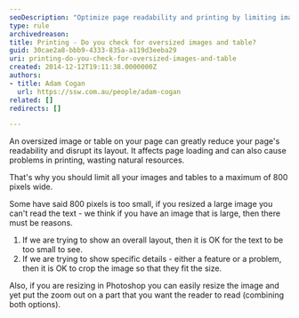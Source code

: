 ```yaml
---
seoDescription: "Optimize page readability and printing by limiting images and tables to 800 pixels wide, ensuring a smooth user experience."
type: rule
archivedreason: 
title: Printing - Do you check for oversized images and table?
guid: 30cae2a8-bbb9-4333-835a-a119d3eeba29
uri: printing-do-you-check-for-oversized-images-and-table
created: 2014-12-12T19:11:38.0000000Z
authors:
- title: Adam Cogan
  url: https://ssw.com.au/people/adam-cogan
related: []
redirects: []

---
```


An oversized image or table on your page can greatly reduce your page's readability and disrupt its layout. It affects page loading and can also cause problems in printing, wasting natural resources.

<!--endintro-->

That's why you should limit all your images and tables to a maximum of 800 pixels wide.

Some have said 800 pixels is too small, if you resized a large image you can't read the text - we think if you have an image that is large, then there must be reasons.

1. If we are trying to show an overall layout, then it is OK for the text to be too small to see.
2. If we are trying to show specific details - either a feature or a problem, then it is OK to crop the image so that they fit the size.

Also, if you are resizing in Photoshop you can easily resize the image and yet put the zoom out on a part that you want the reader to read (combining both options).
